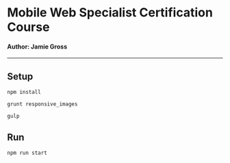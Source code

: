 # Mobile Web Specialist Certification Course
#### Author: Jamie Gross
---

## Setup ##

`npm install`

`grunt responsive_images`

`gulp`

## Run ##

`npm run start`
